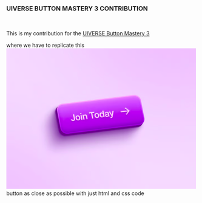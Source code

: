 <h3>UIVERSE BUTTON MASTERY 3 CONTRIBUTION</h3>
<br>
<p>This is my contribution for the <a href="https://uiverse.io/challenges/button-mastery-3">UIVERSE Button Mastery 3</a></p>

<p>where we have to replicate this <img src="reference_image.png" alt="Uiverse button" width="500" >
 button as close as possible with just html and css code</p>

